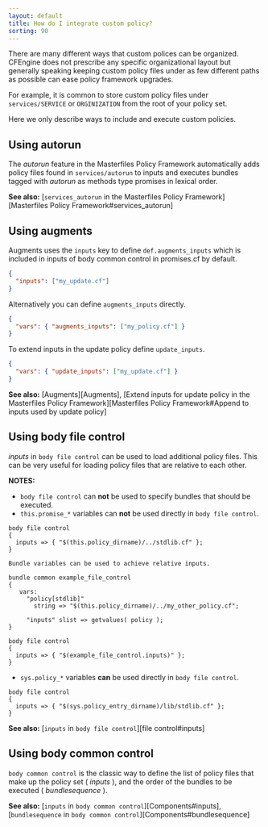 ```yaml
---
layout: default
title: How do I integrate custom policy?
sorting: 90
---
```


There are many different ways that custom polices can be organized. CFEngine
does not prescribe any specific organizational layout but generally speaking
keeping custom policy files under as few different paths as possible can ease
policy framework upgrades.

For example, it is common to store custom policy files under `services/SERVICE`
or `ORGINIZATION` from the root of your policy set.

Here we only describe ways to include and execute custom policies.

## Using autorun

The _autorun_ feature in the Masterfiles Policy Framework automatically adds
policy files found in `services/autorun` to inputs and executes bundles tagged
with _autorun_ as methods type promises in lexical order.

**See also:** [`services_autorun` in the Masterfiles Policy Framework][Masterfiles Policy Framework#services\_autorun]

## Using augments

Augments uses the `inputs` key to define `def.augments_inputs` which is included
in inputs of body common control in promises.cf by default.

```json
{
  "inputs": ["my_update.cf"]
}
```

Alternatively you can define `augments_inputs` directly.

```json
{
  "vars": { "augments_inputs": ["my_policy.cf"] }
}
```

To extend inputs in the update policy define `update_inputs`.

```json
{
  "vars": { "update_inputs": ["my_update.cf"] }
}
```

**See also:** [Augments][Augments], [Extend inputs for update policy in the Masterfiles Policy Framework][Masterfiles Policy Framework#Append to inputs used by update policy]

## Using body file control

_inputs_ in `body file control` can be used to load additional policy files.
This can be very useful for loading policy files that are relative to each
other.

**NOTES:**

- `body file control` can **not** be used to specify bundles that should be executed.
- `this.promise_*` variables can **not** be used directly in `body file control`.

```cf3
body file control
{
  inputs => { "$(this.policy_dirname)/../stdlib.cf" };
}
```

    Bundle variables can be used to achieve relative inputs.

```cf3
bundle common example_file_control
{
   vars:
     "policy[stdlib]"
       string => "$(this.policy_dirname)/../my_other_policy.cf";

     "inputs" slist => getvalues( policy );
}

body file control
{
  inputs => { "$(example_file_control.inputs)" };
}
```

- `sys.policy_*` variables **can** be used directly in `body file control`.

```cf3
body file control
{
  inputs => { "$(sys.policy_entry_dirname)/lib/stdlib.cf" };
}
```

**See also:** [`inputs` in `body file control`][file control#inputs]

## Using body common control

`body common control` is the classic way to define the list of policy files that
make up the policy set ( _inputs_ ), and the order of the bundles to be executed
( _bundlesequence_ ).

**See also:** [`inputs` in `body common control`][Components#inputs], [`bundlesequence` in `body common control`][Components#bundlesequence]
